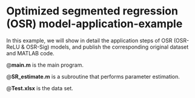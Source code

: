 # Optimized segmented regression (OSR) model-application-example
In this example, we will show in detail the application steps of OSR (OSR-ReLU & OSR-Sig) models, and publish the corresponding original dataset and MATLAB code.



@**main.m** is the main program.



@**SR_estimate.m** is a subroutine that performs parameter estimation.



@**Test.xlsx** is the data set.
